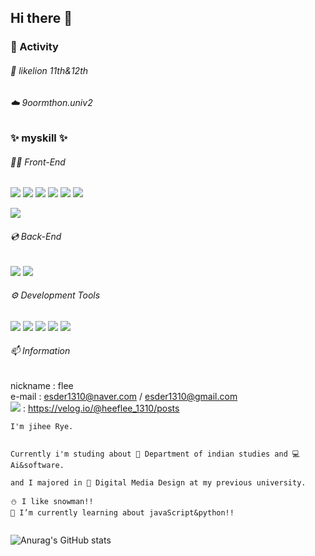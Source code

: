 ## Hi there 👋 
### 📌 Activity
###### 🦁 likelion 11th&12th
###### ☁️ 9oormthon.univ2
### ✨ myskill ✨
###### 👩‍💻 Front-End
  <img src="https://img.shields.io/badge/HTML-E34F26?style=flat&logo=html5&logoColor=white">
  <img src="https://img.shields.io/badge/JavaScript-F7DF1E?style=flat&logo=javascript&logoColor=white">
  <img src="https://img.shields.io/badge/CSS-1572B6?style=flat&logo=css3&logoColor=white">
  <img src="https://img.shields.io/badge/React-61DAFB?style=flat&logo=react&logoColor=white">
  <img src="https://img.shields.io/badge/Next.js-000?style=flat&logo=next.js&logoColor=white">
  <img src="https://img.shields.io/badge/TypeScript-3178C6?style=flat&logo=typescript&logoColor=white">

  <img src="https://img.shields.io/badge/styled-components-DB7093?style=flat&logo=styled-components&logoColor=white"><div>
###### 💿 Back-End
  <img src="https://img.shields.io/badge/Python-3776AB?style=flat&logo=python&logoColor=white"> <img src="https://img.shields.io/badge/MySQL-4479A1?style=flat&logo=mysql&logoColor=white"><div>

  
###### ⚙️ Development Tools
  <img src="https://img.shields.io/badge/GitHub-181717?style=flat&logo=github&logoColor=white">

  <img src="https://img.shields.io/badge/Notion-000?style=flat&logo=notion&logoColor=white">

  <img src="https://img.shields.io/badge/Figma-F24E1E?style=flat&logo=figma&logoColor=white">

  <img src="https://img.shields.io/badge/Slack-4A154B?style=flat&logo=figma&logoColor=white">

  <img src="https://img.shields.io/badge/discord-5865F2?style=flat&logo=figma&logoColor=white">

###### 📫 Information

nickname : flee
</br>
e-mail : esder1310@naver.com / esder1310@gmail.com
</br>
<img src="https://img.shields.io/badge/velog-20C997?style=flat&logo=figma&logoColor=white"> : https://velog.io/@heeflee_1310/posts
</br>



```
I'm jihee Rye. 


Currently i'm studing about 🧡 Department of indian studies and 💻 Ai&software.

and I majored in 🎨 Digital Media Design at my previous university.

⛄️ I like snowman!!
🌱 I’m currently learning about javaScript&python!!


```
![Anurag's GitHub stats](https://github-readme-stats.vercel.app/api?username=jiHeeFlee&theme=graywhite&show_icons=true)